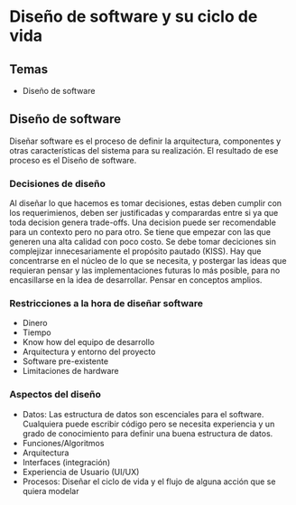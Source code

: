 # Diseño de software y su ciclo de vida
## Temas
- Diseño de software

## Diseño de software
Diseñar software es el proceso de definir la arquitectura, componentes y otras características del sistema para su realización. El resultado de ese proceso es el Diseño de software. 
### Decisiones de diseño
Al diseñar lo que hacemos es tomar decisiones, estas deben cumplir con los requerimienos, deben ser justificadas y comparardas entre si ya que toda decision genera trade-offs. Una decision puede ser recomendable para un contexto pero no para otro. Se tiene que empezar con las que generen una alta calidad con poco costo. Se debe tomar deciciones sin complejizar innecesariamente el propósito pautado (KISS). Hay que concentrarse en el núcleo de lo que se necesita, y postergar las ideas que requieran pensar y las implementaciones futuras lo más posible, para no encasillarse en la idea de desarrollar. Pensar en conceptos amplios.
### Restricciones a la hora de diseñar software
- Dinero
- Tiempo
- Know how del equipo de desarrollo
- Arquitectura y entorno del proyecto
- Software pre-existente
- Limitaciones de hardware
### Aspectos del diseño
- Datos: Las estructura de datos son escenciales para el software. Cualquiera puede escribir código pero se necesita experiencia y un grado de conocimiento para definir una buena estructura de datos.
- Funciones/Algoritmos
- Arquitectura
- Interfaces (integración)
- Experiencia de Usuario (UI/UX)
- Procesos: Diseñar el ciclo de vida y el flujo de alguna acción que se quiera modelar

